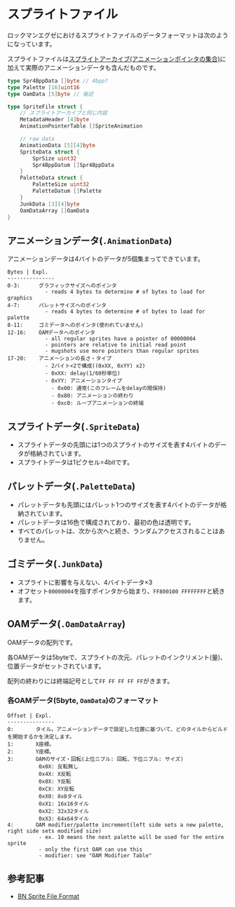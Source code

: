 # スプライトファイル

ロックマンエグゼにおけるスプライトファイルのデータフォーマットは次のようになっています。

スプライトファイルは[スプライトアーカイブ(アニメーションポインタの集合)](sprite_archive.md)に加えて実際のアニメーションデータも含んだものです。

```go
type Spr4BppData []byte // 4bpp?
type Palette [16]uint16
type OamData [5]byte // 後述

type SpriteFile struct {
    // スプライトアーカイブと同じ内容
    MetadataHeader [4]byte
    AnimationPointerTable []SpriteAnimation

    // raw data
    AnimationData [5][4]byte
    SpriteData struct {
        SprSize uint32
        Spr4BppDatum []Spr4BppData 
    }
    PaletteData struct {
        PaletteSize uint32
        PaletteDatum []Palette
    }
    JunkData [3][4]byte
    OamDataArray []OamData
}
```

## アニメーションデータ(`.AnimationData`)

アニメーションデータは4バイトのデータが5個集まってできています。

```
Bytes | Expl.
---------------
0-3:      グラフィックサイズへのポインタ
            - reads 4 bytes to determine # of bytes to load for graphics
4-7:      パレットサイズへのポインタ
            - reads 4 bytes to determine # of bytes to load for palette
8-11:     ゴミデータへのポインタ(使われていません)
12-16:    OAMデータへのポインタ
            - all regular sprites have a pointer of 00000004
            - pointers are relative to initial read point
            - mugshots use more pointers than regular sprites
17-20:    アニメーションの長さ・タイプ
            - 2バイト×2で構成((0xXX, 0xYY) x2)
            - 0xXX: delay(1/60秒単位)
            - 0xYY: アニメーションタイプ
              - 0x00: 通常(このフレームをdelayの間保持)
              - 0x80: アニメーションの終わり
              - 0xc0: ループアニメーションの終端
```

## スプライトデータ(`.SpriteData`)

- スプライトデータの先頭には1つのスプライトのサイズを表す4バイトのデータが格納されています。
- スプライトデータは1ピクセル=4bitです。

## パレットデータ(`.PaletteData`)

- パレットデータも先頭にはパレット1つのサイズを表す4バイトのデータが格納されています。
- パレットデータは16色で構成されており、最初の色は透明です。
- すべてのパレットは、次から次へと続き、ランダムアクセスされることはありません。

## ゴミデータ(`.JunkData`)

- スプライトに影響を与えない、4バイトデータ×3
- オフセット`00000004`を指すポインタから始まり、`FF800100 FFFFFFFF`と続きます。

## OAMデータ(`.OamDataArray`)

OAMデータの配列です。

各OAMデータは5byteで、スプライトの次元、パレットのインクリメント(量)、位置データがセットされています。

配列の終わりには終端記号として`FF FF FF FF FF`がきます。

### 各OAMデータ(5byte, `OamData`)のフォーマット

```
Offset | Expl.
---------------
0:       タイル。アニメーションデータで設定した位置に基づいて、どのタイルからビルドを開始するかを決定します。
1:       X座標。
2:       Y座標。
3:       OAMのサイズ・回転(上位ニブル: 回転、下位ニブル: サイズ)
          0x0X: 反転無し
          0x4X: X反転
          0x8X: Y反転
          0xCX: XY反転
          0xX0: 8x8タイル
          0xX1: 16x16タイル
          0xX2: 32x32タイル
          0xX3: 64x64タイル
4:       OAM modifier/palette increment(left side sets a new palette, right side sets modified size)
          - ex. 10 means the next palette will be used for the entire sprite
          - only the first OAM can use this
          - modifier: see "OAM Modifier Table"
```

## 参考記事

- [BN Sprite File Format](https://forums.therockmanexezone.com/viewtopic.php?p=178724#p178724)

